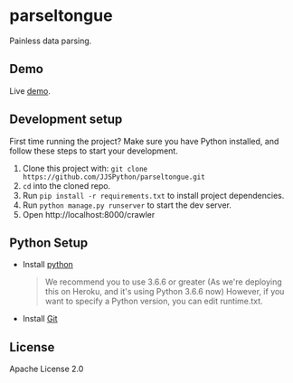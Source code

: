 # parseltongue
Painless data parsing.  

## Demo
Live [demo](https://vast-refuge-25114.herokuapp.com/crawler).

## Development setup

First time running the project? Make sure you have Python installed, and follow these steps to start your development.

1.  Clone this project with:
`git clone https://github.com/JJSPython/parseltongue.git`
2.  `cd` into the cloned repo.
3.  Run `pip install -r requirements.txt` to install project dependencies.
4.  Run `python manage.py runserver` to start the dev server.
5.  Open http://localhost:8000/crawler

## Python Setup

* Install [python](https://www.python.org/)
  > We recommend you to use 3.6.6 or greater (As we're deploying this on Heroku, and it's using Python 3.6.6 now) However, if you want to specify a Python version, you can edit runtime.txt.
* Install [Git](https://git-scm.com/downloads)

## License
Apache License 2.0
